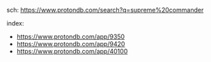 sch: https://www.protondb.com/search?q=supreme%20commander

index:
- https://www.protondb.com/app/9350
- https://www.protondb.com/app/9420
- https://www.protondb.com/app/40100
